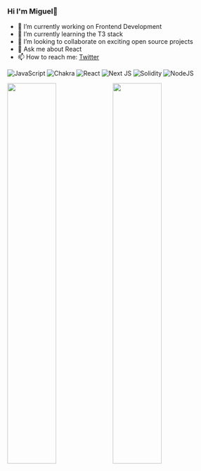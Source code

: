 ### Hi I'm Miguel👋


- 🔭 I’m currently working on Frontend Development
- 🌱 I’m currently learning the T3 stack
- 👯 I’m looking to collaborate on exciting open source projects
- 💬 Ask me about React
- 📫 How to reach me: [Twitter](https://twitter.com/migsdeving)



![JavaScript](https://img.shields.io/badge/javascript-%23323330.svg?style=for-the-badge&logo=javascript&logoColor=%23F7DF1E)
![Chakra](https://img.shields.io/badge/chakra-%234ED1C5.svg?style=for-the-badge&logo=chakraui&logoColor=white)
![React](https://img.shields.io/badge/react-%2320232a.svg?style=for-the-badge&logo=react&logoColor=%2361DAFB)
![Next JS](https://img.shields.io/badge/Next-black?style=for-the-badge&logo=next.js&logoColor=white)
![Solidity](https://img.shields.io/badge/Solidity-%23363636.svg?style=for-the-badge&logo=solidity&logoColor=white)
![NodeJS](https://img.shields.io/badge/node.js-6DA55F?style=for-the-badge&logo=node.js&logoColor=white)

<img align="left" width="47%" src="https://github-readme-stats.vercel.app/api?username=migsdeving&show_icons=true&theme=radical" />

<img align="left" width="47%" src="https://github-readme-stats.vercel.app/api/top-langs/?username=migsdeving&layout=compact" />  






